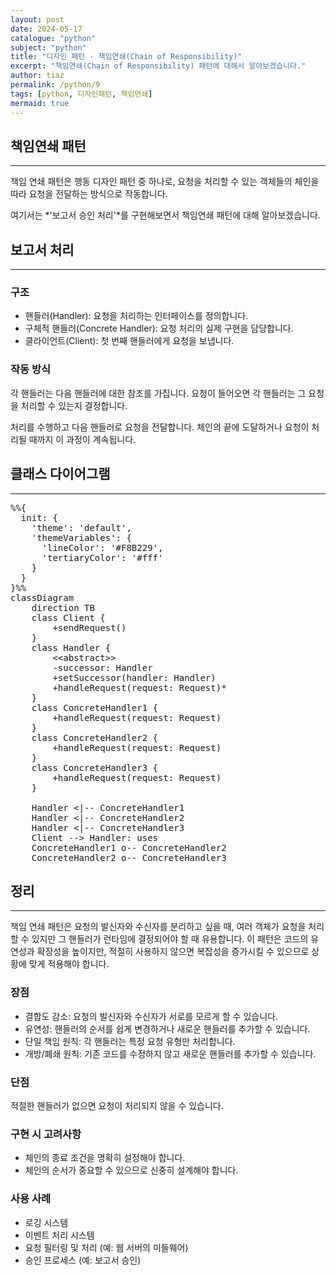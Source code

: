 ```yaml
---
layout: post
date: 2024-05-17
catalogue: "python"
subject: "python"
title: "디자인 패턴 - 책임연쇄(Chain of Responsibility)"
excerpt: "책임연쇄(Chain of Responsibility) 패턴에 대해서 알아보겠습니다."
author: tiaz
permalink: /python/9
tags: [python, 디자인패턴, 책임연쇄]
mermaid: true
---
```


## 책임연쇄 패턴

---

책임 연쇄 패턴은 행동 디자인 패턴 중 하나로, 요청을 처리할 수 있는 객체들의 체인을 따라 요청을 전달하는 방식으로 작동합니다.

여기서는 *'보고서 승인 처리'*를 구현해보면서 책임연쇄 패턴에 대해 알아보겠습니다.

## 보고서 처리

---

### 구조

- 핸들러(Handler): 요청을 처리하는 인터페이스를 정의합니다.
- 구체적 핸들러(Concrete Handler): 요청 처리의 실제 구현을 담당합니다.
- 클라이언트(Client): 첫 번째 핸들러에게 요청을 보냅니다.


### 작동 방식

각 핸들러는 다음 핸들러에 대한 참조를 가집니다. 요청이 들어오면 각 핸들러는 그 요청을 처리할 수 있는지 결정합니다.

처리를 수행하고 다음 핸들러로 요청을 전달합니다. 체인의 끝에 도달하거나 요청이 처리될 때까지 이 과정이 계속됩니다.


## 클래스 다이어그램

---

<pre class="mermaid center">
%%{
  init: {
    'theme': 'default',
    'themeVariables': {
      'lineColor': '#F8B229',
      'tertiaryColor': '#fff'
    }
  }
}%%
classDiagram
    direction TB
    class Client {
        +sendRequest()
    }
    class Handler {
        &lt&ltabstract&gt&gt
        -successor: Handler
        +setSuccessor(handler: Handler)
        +handleRequest(request: Request)*
    }
    class ConcreteHandler1 {
        +handleRequest(request: Request)
    }
    class ConcreteHandler2 {
        +handleRequest(request: Request)
    }
    class ConcreteHandler3 {
        +handleRequest(request: Request)
    }

    Handler <|-- ConcreteHandler1
    Handler <|-- ConcreteHandler2
    Handler <|-- ConcreteHandler3
    Client --> Handler: uses
    ConcreteHandler1 o-- ConcreteHandler2
    ConcreteHandler2 o-- ConcreteHandler3
</pre>

## 정리

---

책임 연쇄 패턴은 요청의 발신자와 수신자를 분리하고 싶을 때, 여러 객체가 요청을 처리할 수 있지만 그 핸들러가 런타임에 결정되어야 할 때 유용합니다. 이 패턴은 코드의 유연성과 확장성을 높이지만, 적절히 사용하지 않으면 복잡성을 증가시킬 수 있으므로 상황에 맞게 적용해야 합니다.

### 장점

- 결합도 감소: 요청의 발신자와 수신자가 서로를 모르게 할 수 있습니다.
- 유연성: 핸들러의 순서를 쉽게 변경하거나 새로운 핸들러를 추가할 수 있습니다.
- 단일 책임 원칙: 각 핸들러는 특정 요청 유형만 처리합니다.
- 개방/폐쇄 원칙: 기존 코드를 수정하지 않고 새로운 핸들러를 추가할 수 있습니다.

### 단점

적절한 핸들러가 없으면 요청이 처리되지 않을 수 있습니다.

### 구현 시 고려사항

- 체인의 종료 조건을 명확히 설정해야 합니다.
- 체인의 순서가 중요할 수 있으므로 신중히 설계해야 합니다.

### 사용 사례

- 로깅 시스템
- 이벤트 처리 시스템
- 요청 필터링 및 처리 (예: 웹 서버의 미들웨어)
- 승인 프로세스 (예: 보고서 승인)
